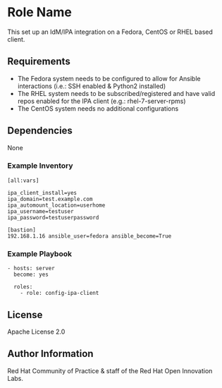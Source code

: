 Role Name
=========

This set up an IdM/IPA integration on a Fedora, CentOS or RHEL based client.

## Requirements
- The Fedora system needs to be configured to allow for Ansible interactions (i.e.: SSH enabled & Python2 installed)
- The RHEL system needs to be subscribed/registered and have valid repos enabled for the IPA client (e.g.: rhel-7-server-rpms)
- The CentOS system needs no additional configurations

## Dependencies

None


### Example Inventory

```
[all:vars]

ipa_client_install=yes
ipa_domain=test.example.com
ipa_automount_location=userhome
ipa_username=testuser
ipa_password=testuserpassword

[bastion]
192.168.1.16 ansible_user=fedora ansible_become=True
```

### Example Playbook
```
- hosts: server
  become: yes

  roles:
    - role: config-ipa-client

```

License
-------

Apache License 2.0


Author Information
------------------

Red Hat Community of Practice & staff of the Red Hat Open Innovation Labs.

